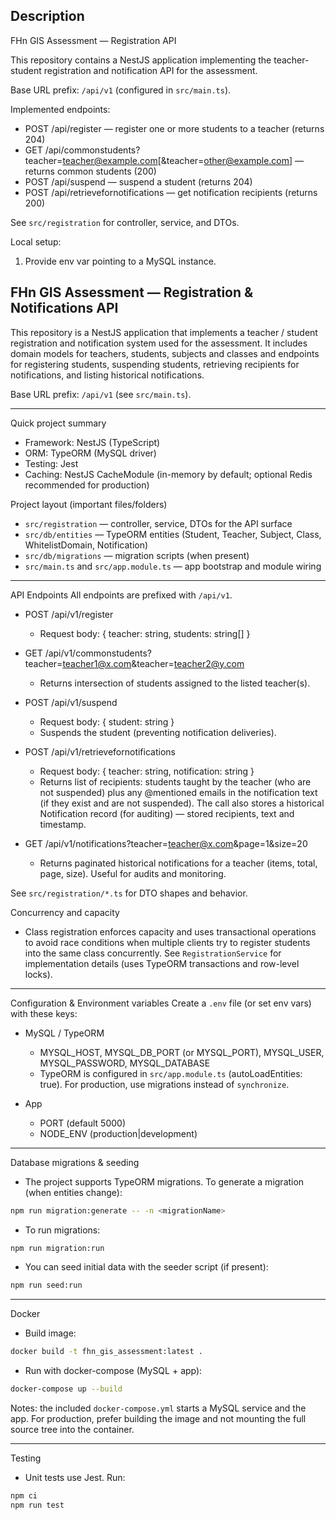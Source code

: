 ## Description

FHn GIS Assessment — Registration API

This repository contains a NestJS application implementing the teacher-student registration and notification API for the assessment.

Base URL prefix: `/api/v1` (configured in `src/main.ts`).

Implemented endpoints:

- POST /api/register — register one or more students to a teacher (returns 204)
- GET /api/commonstudents?teacher=teacher@example.com[&teacher=other@example.com] — returns common students (200)
- POST /api/suspend — suspend a student (returns 204)
- POST /api/retrievefornotifications — get notification recipients (returns 200)

See `src/registration` for controller, service, and DTOs.

Local setup:

1. Provide env var pointing to a MySQL instance.

## FHn GIS Assessment — Registration & Notifications API

This repository is a NestJS application that implements a teacher / student registration and notification system used for the assessment. It includes domain models for teachers, students, subjects and classes and endpoints for registering students, suspending students, retrieving recipients for notifications, and listing historical notifications.

Base URL prefix: `/api/v1` (see `src/main.ts`).

---

Quick project summary

- Framework: NestJS (TypeScript)
- ORM: TypeORM (MySQL driver)
- Testing: Jest
- Caching: NestJS CacheModule (in-memory by default; optional Redis recommended for production)

Project layout (important files/folders)

- `src/registration` — controller, service, DTOs for the API surface
- `src/db/entities` — TypeORM entities (Student, Teacher, Subject, Class, WhitelistDomain, Notification)
- `src/db/migrations` — migration scripts (when present)
- `src/main.ts` and `src/app.module.ts` — app bootstrap and module wiring

---

API Endpoints
All endpoints are prefixed with `/api/v1`.

- POST /api/v1/register

  - Request body: { teacher: string, students: string[] }

- GET /api/v1/commonstudents?teacher=teacher1@x.com&teacher=teacher2@y.com

  - Returns intersection of students assigned to the listed teacher(s).

- POST /api/v1/suspend

  - Request body: { student: string }
  - Suspends the student (preventing notification deliveries).

- POST /api/v1/retrievefornotifications

  - Request body: { teacher: string, notification: string }
  - Returns list of recipients: students taught by the teacher (who are not suspended) plus any @mentioned emails in the notification text (if they exist and are not suspended). The call also stores a historical Notification record (for auditing) — stored recipients, text and timestamp.

- GET /api/v1/notifications?teacher=teacher@x.com&page=1&size=20
  - Returns paginated historical notifications for a teacher (items, total, page, size). Useful for audits and monitoring.

See `src/registration/*.ts` for DTO shapes and behavior.

Concurrency and capacity

- Class registration enforces capacity and uses transactional operations to avoid race conditions when multiple clients try to register students into the same class concurrently. See `RegistrationService` for implementation details (uses TypeORM transactions and row-level locks).

---

Configuration & Environment variables
Create a `.env` file (or set env vars) with these keys:

- MySQL / TypeORM

  - MYSQL_HOST, MYSQL_DB_PORT (or MYSQL_PORT), MYSQL_USER, MYSQL_PASSWORD, MYSQL_DATABASE
  - TypeORM is configured in `src/app.module.ts` (autoLoadEntities: true). For production, use migrations instead of `synchronize`.

- App
  - PORT (default 5000)
  - NODE_ENV (production|development)

---

Database migrations & seeding

- The project supports TypeORM migrations. To generate a migration (when entities change):

```bash
npm run migration:generate -- -n <migrationName>
```

- To run migrations:

```bash
npm run migration:run
```

- You can seed initial data with the seeder script (if present):

```bash
npm run seed:run
```

---

Docker

- Build image:

```bash
docker build -t fhn_gis_assessment:latest .
```

- Run with docker-compose (MySQL + app):

```bash
docker-compose up --build
```

Notes: the included `docker-compose.yml` starts a MySQL service and the app. For production, prefer building the image and not mounting the full source tree into the container.

---

Testing

- Unit tests use Jest. Run:

```bash
npm ci
npm run test
```
